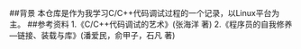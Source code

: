 ##背景
本仓库是作为我学习C/C++代码调试过程的一个记录，以Linux平台为主。
##参考资料
1.《C/C++代码调试的艺术》(张海洋 著)
2.《程序员的自我修养—链接、装载与库》(潘爱民，俞甲子，石凡 著)
